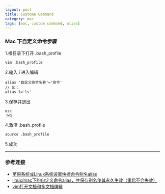 ```yaml
---
layout: post
title: Custome Command
category: mac
tags: [mac, custom command, alias]
---
```


### Mac 下自定义命令步骤

1.根目录下打开 .bash_profile

```
vim .bash_profile
```

2.输入 i 进入编辑

```
alias '自定义命令名称'='命令'
// 如：
alias l='ls'
```

3.保存并退出

```
esc
:wq
```

4.激活 .bash_profile

```
source .bash_profile
```

5.成功

---

### 参考连接

- [苹果系统或Linux系统设置快捷命令别名alias](http://jingyan.baidu.com/article/d45ad148e801c769552b800c.html)
- [linux/mac下的自定义命令alias，并保存别名使其永久生效（重启不会失效）](http://blog.csdn.net/jianglei421/article/details/8510723)
- [ vim打开文档和多文档编辑](http://blog.csdn.net/huiguixian/article/details/6231425)

